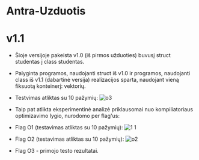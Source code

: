 # Antra-Uzduotis
# v1.1
* Šioje versijoje pakeista v1.0 (iš pirmos užduoties) buvusį struct studentas į class studentas.
* Palyginta programos, naudojanti struct iš v1.0 ir programos, naudojanti class iš v1.1 (dabartinė versija) realizacijos sparta, naudojant vieną fiksuotą konteinerį: vektorių.
* Testvimas atliktas su 10 pažymių:
![o3](https://user-images.githubusercontent.com/90559062/149841169-58348263-cde5-45e8-8b04-6a23e9034c9a.png)

* Taip pat atlikta eksperimentinė analizė priklausomai nuo kompiliatoriaus optimizavimo lygio, nurodomo per flag'us:
* Flag O1 (testavimas atliktas su 10 pažymių):
![1 1](https://user-images.githubusercontent.com/90559062/149841231-e1dbe278-a2e2-42a8-a13c-b8c371f2befa.png)
* Flag O2 (testavimas atliktas su 10 pažymių):
![o2](https://user-images.githubusercontent.com/90559062/149841216-cdaccbcb-ba1c-4ad2-b7f0-490a9c9455bd.png)
* Flag O3 - primojo testo rezultatai. 
